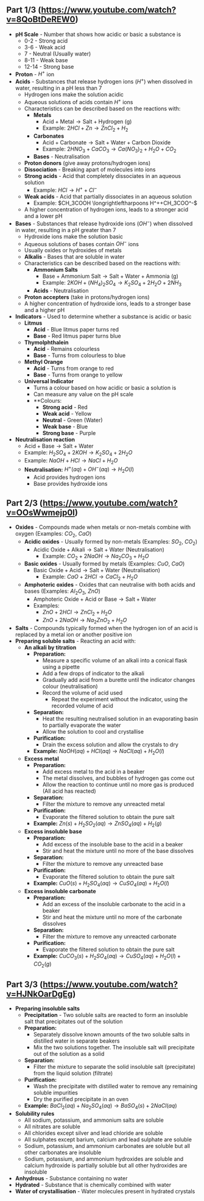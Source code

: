 ## Part 1/3 (https://www.youtube.com/watch?v=8QoBtDeREW0)

- **pH Scale** - Number that shows how acidic or basic a substance is
	- 0-2 - Strong acid
	- 3-6 - Weak acid
	- 7 - Neutral (Usually water)
	- 8-11 - Weak base
	- 12-14 - Strong base
- **Proton** - $H^+$ ion
- **Acids** - Substances that release hydrogen ions ($H^+$) when dissolved in water, resulting in a pH less than 7
	- Hydrogen ions make the solution acidic
	- Aqueous solutions of acids contain $H^+$ ions
	- Characteristics can be described based on the reactions with:
		- **Metals**
			- $\text{Acid}+\text{Metal}\longrightarrow \text{Salt}+\text{Hydrogen (g)}$
			- Example: $2HCl + Zn \longrightarrow ZnCl_2 + H_2$
		- **Carbonates**
			- $\text{Acid}+\text{Carbonate}\longrightarrow \text{Salt}+\text{Water}+\text{Carbon Dioxide}$
			- Example: $2HNO_3 + CaCO_3 \longrightarrow Ca(NO_3)_2 + H_2O + CO_2$
		- **Bases** - Neutralisation
	- **Proton donors** (give away protons/hydrogen ions)
	- **Dissociation** - Breaking apart of molecules into ions
	- **Strong acids** - Acid that completely dissociates in an aqueous solution
		- Example: $HCl \longrightarrow H^++Cl^-$
	- **Weak acids** - Acid that partially dissociates in an aqueous solution
		- Example: $CH_3COOH \longrightleftharpoons H^++CH_3COO^-$
	- A higher concentration of hydrogen ions, leads to a stronger acid and a lower pH
- **Bases** - Substances that release hydroxide ions ($OH^-$) when dissolved in water, resulting in a pH greater than 7
	- Hydroxide ions make the solution basic
	- Aqueous solutions of bases contain $OH^-$ ions
	- Usually oxides or hydroxides of metals
	- **Alkalis** - Bases that are soluble in water
	- Characteristics can be described based on the reactions with:
		- **Ammonium Salts**
			- $\text{Base}+\text{Ammonium Salt}\longrightarrow \text{Salt}+\text{Water}+\text{Ammonia (g)}$
			- Example: $2KOH + (NH_4)_2SO_4 \longrightarrow K_2SO_4 + 2H_2O + 2NH_3$
		- **Acids** - Neutralisation
	- **Proton accepters** (take in protons/hydrogen ions)
	- A higher concentration of hydroxide ions, leads to a stronger base and a higher pH
- **Indicators** - Used to determine whether a substance is acidic or basic
	- **Litmus**
		- **Acid** - Blue litmus paper turns red
		- **Base** - Red litmus paper turns blue
	- **Thymolphthalein**
		- **Acid** - Remains colourless
		- **Base** - Turns from colourless to blue
	- **Methyl Orange**
		- **Acid** - Turns from orange to red
		- **Base** - Turns from orange to yellow
	- **Universal Indicator**
		- Turns a colour based on how acidic or basic a solution is
		- Can measure any value on the pH scale
		- **Colours:
			- **Strong acid** - Red
			- **Weak acid** - Yellow
			- **Neutral** - Green (Water)
			- **Weak base** - Blue
			- **Strong base** - Purple
- **Neutralisation reaction**
	- $\text{Acid}+\text{Base}\longrightarrow \text{Salt}+\text{Water}$
	- Example: $H_2SO_4 + 2KOH \longrightarrow K_2SO_4 + 2H_2O$
	- Example: $NaOH + HCl \longrightarrow NaCl + H_2O$
	- **Neutralisation:** $H^+(aq)+OH^-(aq) \longrightarrow H_2O(l)$
		- Acid provides hydrogen ions
		- Base provides hydroxide ions

## Part 2/3 (https://www.youtube.com/watch?v=OOsWwmejp0I)

- **Oxides** - Compounds made when metals or non-metals combine with oxygen (Examples: $CO_2$, $CaO$)
	- **Acidic oxides** - Usually formed by non-metals (Examples: $SO_2$, $CO_2$)
		- $\text{Acidic Oxide} + \text{Alkali} \longrightarrow \text{Salt} + \text{Water}$ (Neutralisation)
			- Example: $CO_2+2NaOH\longrightarrow Na_2CO_3+H_2O$
	- **Basic oxides** - Usually formed by metals (Examples: $CuO$, $CaO$)
		- $\text{Basic Oxide} + \text{Acid} \longrightarrow \text{Salt} + \text{Water}$ (Neutralisation)
			- Example: $CaO+2HCl\longrightarrow CaCl_2+H_2O$
	- **Amphoteric oxides** - Oxides that can neutralise with both acids and bases (Examples: $Al_2O_3$, $ZnO$)
		- $\text{Amphoteric Oxide} + \text{Acid or Base} \longrightarrow \text{Salt} + \text{Water}$
		- Examples:
			- $ZnO+2HCl\longrightarrow ZnCl_2+H_2O$
			- $ZnO+2NaOH\longrightarrow Na_2ZnO_2+H_2O$
- **Salts** - Compounds typically formed when the hydrogen ion of an acid is replaced by a metal ion or another positive ion
- **Preparing soluble salts** - Reacting an acid with:
	- **An alkali by titration**
		- **Preparation:**
			- Measure a specific volume of an alkali into a conical flask using a pipette
			- Add a few drops of indicator to the alkali
			- Gradually add acid from a burette until the indicator changes colour (neutralisation)
			- Record the volume of acid used
				- Repeat the experiment without the indicator, using the recorded volume of acid
		- **Separation:**
			- Heat the resulting neutralised solution in an evaporating basin to partially evaporate the water
			- Allow the solution to cool and crystallise
		- **Purification:**
			- Drain the excess solution and allow the crystals to dry
		- **Example:** $NaOH(aq)+HCl(aq)\longrightarrow NaCl(aq)+H_2O(l)$
	- **Excess metal**
		- **Preparation:**
			- Add excess metal to the acid in a beaker
			- The metal dissolves, and bubbles of hydrogen gas come out
			- Allow the reaction to continue until no more gas is produced (All acid has reacted)
		- **Separation:**
			- Filter the mixture to remove any unreacted metal
		- **Purification:**
			- Evaporate the filtered solution to obtain the pure salt
		- **Example:** $Zn(s)+H_2SO_2(aq)\longrightarrow ZnSO_4(aq)+H_2(g)$
	- **Excess insoluble base**
		- **Preparation:**
			- Add excess of the insoluble base to the acid in a beaker
			- Stir and heat the mixture until no more of the base dissolves
		- **Separation:**
			- Filter the mixture to remove any unreacted base
		- **Purification:**
			- Evaporate the filtered solution to obtain the pure salt
		- **Example:** $CuO(s)+H_2SO_4(aq)\longrightarrow CuSO_4(aq)+H_2O(l)$
	- **Excess insoluble carbonate**
		- **Preparation:**
			- Add an excess of the insoluble carbonate to the acid in a beaker
			- Stir and heat the mixture until no more of the carbonate dissolves
		- **Separation:**
			- Filter the mixture to remove any unreacted carbonate
		- **Purification:**
			- Evaporate the filtered solution to obtain the pure salt
		- **Example:** $CuCO_3(s)+H_2SO_4(aq)\longrightarrow CuSO_4(aq)+H_2O(l)+CO_2(g)$

## Part 3/3 (https://www.youtube.com/watch?v=HJNkOarDgEg)

- **Preparing insoluble salts**
	- **Precipitation** - Two soluble salts are reacted to form an insoluble salt that precipitates out of the solution
	- **Preparation:**
		- Separately dissolve known amounts of the two soluble salts in distilled water in separate beakers
		- Mix the two solutions together. The insoluble salt will precipitate out of the solution as a solid
	- **Separation:**
		- Filter the mixture to separate the solid insoluble salt (precipitate) from the liquid solution (filtrate)
	- **Purification:**
		- Wash the precipitate with distilled water to remove any remaining soluble impurities
		- Dry the purified precipitate in an oven
	- **Example:** $BaCl_2(aq)+Na_2SO_4(aq)\longrightarrow BaSO_4(s)+2NaCl(aq)$
- **Solubility rules**
	- All sodium, potassium, and ammonium salts are soluble
	- All nitrates are soluble
	- All chlorides except silver and lead chloride are soluble
	- All sulphates except barium, calcium and lead sulphate are soluble
	- Sodium, potassium, and ammonium carbonates are soluble but all other carbonates are insoluble
	- Sodium, potassium, and ammonium hydroxides are soluble and calcium hydroxide is partially soluble but all other hydroxides are insoluble
- **Anhydrous** - Substance containing no water
- **Hydrated** - Substance that is chemically combined with water
- **Water of crystallisation** - Water molecules present in hydrated crystals
